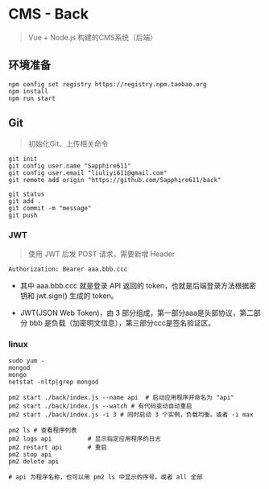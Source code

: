 # CMS - Back

> Vue + Node.js 构建的CMS系统（后端）

## 环境准备

``` console
npm config set registry https://registry.npm.taobao.org
npm install
npm run start
```

## Git

> 初始化Git、上传相关命令

``` console
git init 
git config user.name "Sapphire611"
git config user.email "liuliyi611@gmail.com"
git remote add origin "https://github.com/Sapphire611/back"
```

``` console
git status
git add .
git commit -m "message"
git push 
```

### JWT

> 使用 JWT 后发 POST 请求，需要新增 Header

``` html
Authorization: Bearer aaa.bbb.ccc
```

- 其中 aaa.bbb.ccc 就是登录 API 返回的 token，也就是后端登录方法根据密钥和 jwt.sign() 生成的 token。

- JWT(JSON Web Token)，由 3 部分组成，第一部分aaa是头部协议，第二部分 bbb 是负载（加密明文信息），第三部分ccc是签名验证区。

### linux

``` linux
sudo yum - 
mongod 
mongo
netstat -nltp|grep mongod
```

``` linux
pm2 start ./back/index.js --name api  # 启动应用程序并命名为 "api"
pm2 start ./back/index.js --watch # 有代码变动自动重启
pm2 start ./back/index.js -i 3 # 同时启动 3 个实例，负载均衡。或者 -i max

pm2 ls # 查看程序列表
pm2 logs api          # 显示指定应用程序的日志
pm2 restart api       # 重启
pm2 stop api
pm2 delete api

# api 为程序名称，也可以用 pm2 ls 中显示的序号。或者 all 全部
```
